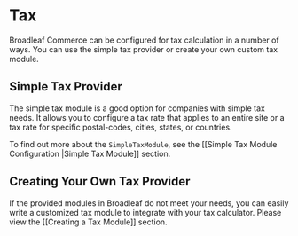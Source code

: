 # Tax

Broadleaf Commerce can be configured for tax calculation in a number of ways. You can use the simple tax provider or  create your own custom tax module.

## Simple Tax Provider

The simple tax module is a good option for companies with simple tax needs.   It allows you to configure a tax rate that applies to an entire site or a tax rate for specific postal-codes, cities, states, or countries.

To find out more about the `SimpleTaxModule`, see the [[Simple Tax Module Configuration |Simple Tax Module]] section.

## Creating Your Own Tax Provider

If the provided modules in Broadleaf do not meet your needs, you can easily write a customized tax module to integrate with your tax calculator. Please view the [[Creating a Tax Module]] section.

